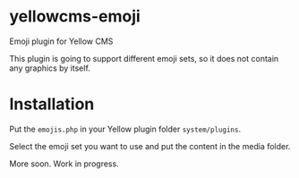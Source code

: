 # yellowcms-emoji

Emoji plugin for Yellow CMS

This plugin is going to support different emoji sets, so it does not contain any graphics by itself.

# Installation

Put the `emojis.php` in your Yellow plugin folder `system/plugins`.

Select the emoji set you want to use and put the content in the media folder.

More soon. Work in progress.

